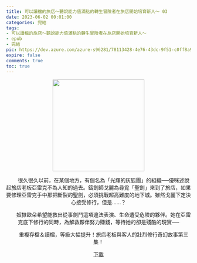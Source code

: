 ```yaml
---
title: 可以讀檔的旅店～聽說能力值滿點的轉生冒險者在旅店開始培育新人～ 03
date: 2023-06-02 00:01:00
categories: 完結
tags:
- 可以讀檔的旅店～聽說能力值滿點的轉生冒險者在旅店開始培育新人～
- epub
- 完結
pic: https://dev.azure.com/azure-s96281/78113428-4e76-43dc-9f51-c0ff8a913055/_apis/git/repositories/a379171b-de46-4c10-9b0d-00da23959885/items?path=/Epub%20Cover/%E5%8F%AF%E4%BB%A5%E8%AE%80%E6%AA%94%E7%9A%84%E6%97%85%E5%BA%97%EF%BD%9E%E8%81%BD%E8%AA%AA%E8%83%BD%E5%8A%9B%E5%80%BC%E6%BB%BF%E9%BB%9E%E7%9A%84%E8%BD%89%E7%94%9F%E5%86%92%E9%9A%AA%E8%80%85%E5%9C%A8%E6%97%85%E5%BA%97%E9%96%8B%E5%A7%8B%E5%9F%B9%E8%82%B2%E6%96%B0%E4%BA%BA%EF%BD%9E-03.jpg&versionDescriptor%5BversionOptions%5D=0&versionDescriptor%5BversionType%5D=0&versionDescriptor%5Bversion%5D=main&resolveLfs=true&%24format=octetStream&api-version=5.0
expire: false
comments: true
toc: true
---
```


<div style="text-align:center" class="kratos-post-content">

<img width="250px" src="https://dev.azure.com/azure-s96281/78113428-4e76-43dc-9f51-c0ff8a913055/_apis/git/repositories/a379171b-de46-4c10-9b0d-00da23959885/items?path=/Epub%20Cover/%E5%8F%AF%E4%BB%A5%E8%AE%80%E6%AA%94%E7%9A%84%E6%97%85%E5%BA%97%EF%BD%9E%E8%81%BD%E8%AA%AA%E8%83%BD%E5%8A%9B%E5%80%BC%E6%BB%BF%E9%BB%9E%E7%9A%84%E8%BD%89%E7%94%9F%E5%86%92%E9%9A%AA%E8%80%85%E5%9C%A8%E6%97%85%E5%BA%97%E9%96%8B%E5%A7%8B%E5%9F%B9%E8%82%B2%E6%96%B0%E4%BA%BA%EF%BD%9E-03.jpg&versionDescriptor%5BversionOptions%5D=0&versionDescriptor%5BversionType%5D=0&versionDescriptor%5Bversion%5D=main&resolveLfs=true&%24format=octetStream&api-version=5.0">

<p>
　　很久很久以前，在某個地方，有個名為「光輝的灰狐團」的組織──優咪述說起旅店老板亞雷克不為人知的過去。鑄劍師戈麗為尋覓「聖劍」來到了旅店，如果要修理亞雷克手中那把斷裂的聖劍，必須挑戰超高難度的地下城。雖然戈麗下定決心接受修行，但是……？

　　奴隸歐朵希望能救出從事劍鬥這項違法表演、生命遭受危險的夥伴。她在亞雷克底下修行的同時，為解救夥伴努力賺錢，等待她的卻是殘酷的現實──

　　重複存檔＆讀檔，等級大幅提升！旅店老板與客人的壯烈修行奇幻故事第三集！
</p>

<p>
<a href="https://epubdatabase.azurewebsites.net/EBOOKS/EPUB/完結/可以讀檔的旅店～聽說能力值滿點的轉生冒險者在旅店開始培育新人～/%E5%8F%AF%E4%BB%A5%E8%AE%80%E6%AA%94%E7%9A%84%E6%97%85%E5%BA%97%EF%BD%9E%E8%81%BD%E8%AA%AA%E8%83%BD%E5%8A%9B%E5%80%BC%E6%BB%BF%E9%BB%9E%E7%9A%84%E8%BD%89%E7%94%9F%E5%86%92%E9%9A%AA%E8%80%85%E5%9C%A8%E6%97%85%E5%BA%97%E9%96%8B%E5%A7%8B%E5%9F%B9%E8%82%B2%E6%96%B0%E4%BA%BA%EF%BD%9E%2003.epub?download=1">下載</a>
</p>

</div>
